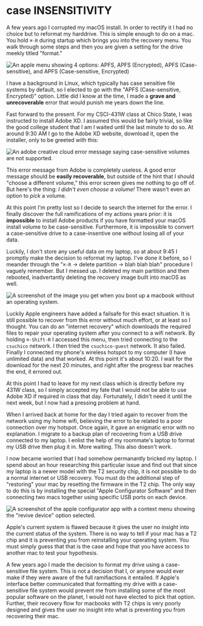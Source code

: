 # case INSENSITIVITY

A few years ago I corrupted my macOS install. In order to rectify it I had no
choice but to reformat my harddrive. This is simple enough to do on a mac. You
hold `⌘-R` during startup which brings you into the recovery menu. You walk
through some steps and then you are given a setting for the drive meekly titled
"format."

![An apple menu showing 4 options: APFS, APFS (Encrypted), APFS
(Case-sensitive), and APFS (Case-sensitive, Encrypted)](./formatoptions.png)

I have a background in Linux, which typically has case sensitive file systems by
default, so I elected to go with the "APFS (Case-sensitive, Encrypted)" option.
Little did I know at the time, I made a **grave and unrecoverable** error that
would punish me years down the line.

Fast forward to the present. For my CSCI-431W class at Chico State, I was
instructed to install Adobe XD. I assumed this would be fairly trivial, so like
the good college student that I am I waited until the last minute to do so. At
around 9:30 AM I go to the Adobe XD website, download it, open the installer,
only to be greeted with this:

![An adobe creative cloud error message saying case-sensitive volumes are not
supported.](./adobeerror.png)

This error message from Adobe is completely useless. A good error message should
be **easily recoverable**, but outside of the hint that I should "choose a
different volume," this error screen gives me nothing to go off of. But here's
the thing: *I didn't even choose a volume!* There wasn't even an option to
*pick* a volume.

At this point I'm pretty lost so I decide to search the internet for the error.
I finally discover the full ramifications of my actions years prior: it is
**impossible** to install Adobe products if you have formatted your macOS
install volume to be case-sensitive. Furthermore, it is impossible to convert a
case-sensitive drive to a case-insentive one without losing all of your data.

Luckily, I don't store any useful data on my laptop, so at about 9:45 I promptly
make the decision to reformat my laptop. I've done it before, so I meander through
the "`⌘-R` -> delete partition -> blah blah blah" procedure I vaguely remember.
But I messed up. I deleted my main partition and then rebooted, inadvertantly
deleting the recovery image built into macOS as well.

![A screenshot of the image you get when you boot up a macbook without an
operating system.](./questionmark.png)

Luckily Apple engineers have added a failsafe for this exact situation. It is
still possible to recover from this error without much effort, or at least so I
thought. You can do an "internet recovery" which downloads the required files
to repair your operating system after you connect to a wifi network. By holding
`⌘-Shift-R` I accessed this menu, then tried connecting to the `csuchico`
network. I then tried the `csuchico-guest` network. It also failed. Finally I
connected my phone's wireless hotspot to my computer (I have unlimited data) and
that worked. At this point it's about 10:20. I wait for the download for the
next 20 minutes, and right after the progress bar reaches the end, it errored out.

At this point I had to leave for my next class which is directly before my 431W
class, so I simply accepted my fate that I would not be able to use Adobe XD if
required in class that day. Fortunately, I didn't need it until the next week,
but I now had a pressing problem at hand.

When I arrived back at home for the day I tried again to recover from the
network using my home wifi, believing the error to be related to a poor
connection over my hotspot. Once again, it gave an enigmatic error with no
explanation. I migrate to a backup plan of recovering from a USB drive connected
to my laptop. I enlist the help of my roommate's laptop to format my USB drive
then plug it in. More waiting. This also doesn't work.

I now became worried that I had somehow permanantly bricked my laptop. I spend
about an hour researching this particular issue and find out that since my
laptop is a newer model with the T2 security chip, it is not possible to do a
normal internet or USB recovery. You must do the additional step of "restoring"
your mac by resetting the firmware in the T2 chip. The only way to do this is by
installing the special "Apple Configurator Software" and
then connecting two macs together using specific USB ports on each device.

![A screenshot of the apple configurator app with a context menu showing the
"revive device" option selected.](./restore.png)

Apple's current system is flawed because it gives the user no insight into the
current status of the system. There is no way to tell if your mac has a T2 chip
and it is preventing you from reinstalling your operating system. You must
simply guess that that is the case and hope that you have access to another mac
to test your hypothesis.

A few years ago I made the decision to format my drive using a case-sensitive
file system. This is not a decision that I, or anyone would ever make if they
were aware of the full ramifiactions it entailed. If Apple's interface better
communicated that formatting my drive with a case-sensitive file system would
prevent me from installing some of the most popular software on the planet, I
would not have elected to pick that option. Further, their recovery flow for
macbooks with T2 chips is very poorly designed and gives the user no insight
into what is preventing you from recovering their mac.

